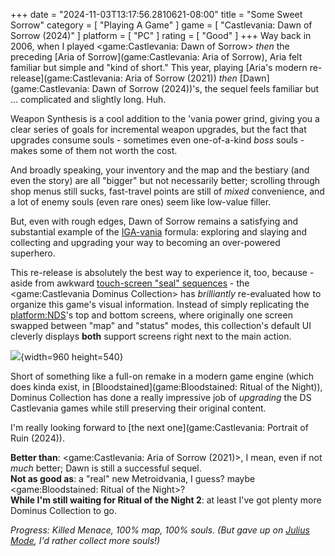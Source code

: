 +++
date = "2024-11-03T13:17:56.2810621-08:00"
title = "Some Sweet Sorrow"
category = [ "Playing A Game" ]
game = [ "Castlevania: Dawn of Sorrow (2024)" ]
platform = [ "PC" ]
rating = [ "Good" ]
+++
Way back in 2006, when I played <game:Castlevania: Dawn of Sorrow> *then* the preceding [Aria of Sorrow](game:Castlevania: Aria of Sorrow), Aria felt familiar but simple and "kind of short."  This year, playing [Aria's modern re-release](game:Castlevania: Aria of Sorrow (2021)) *then* [Dawn](game:Castlevania: Dawn of Sorrow (2024))'s, the sequel feels familiar but ... complicated and slightly long.  Huh.

Weapon Synthesis is a cool addition to the 'vania power grind, giving you a clear series of goals for incremental weapon upgrades, but the fact that upgrades consume souls - sometimes even one-of-a-kind *boss* souls - makes some of them not worth the cost.

And broadly speaking, your inventory and the map and the bestiary (and even the story) are all "bigger" but not necessarily better; scrolling through shop menus still sucks, fast-travel points are still of *mixed* convenience, and a lot of enemy souls (even rare ones) seem like low-value filler.

But, even with rough edges, Dawn of Sorrow remains a satisfying and substantial example of the [IGA-vania](https://castlevania.fandom.com/wiki/Metroidvania) formula: exploring and slaying and collecting and upgrading your way to becoming an over-powered superhero.

This re-release is absolutely the best way to experience it, too, because - aside from awkward [touch-screen "seal" sequences](https://castlevania.fandom.com/wiki/Magic_Seal) - the <game:Castlevania Dominus Collection> has *brilliantly* re-evaluated how to organize this game's visual information.  Instead of simply replicating the <platform:NDS>'s top and bottom screens, where originally one screen swapped between "map" and "status" modes, this collection's default UI cleverly displays **both** support screens right next to the main action.

![]($SiteBaseURL$castlevania-dawn-of-sorrow_cozy.jpg){width=960 height=540}

Short of something like a full-on remake in a modern game engine (which does kinda exist, in [Bloodstained](game:Bloodstained: Ritual of the Night)), Dominus Collection has done a really impressive job of *upgrading* the DS Castlevania games while still preserving their original content.

I'm really looking forward to [the next one](game:Castlevania: Portrait of Ruin (2024)).

**Better than**: <game:Castlevania: Aria of Sorrow (2021)>, I mean, even if not *much* better; Dawn is still a successful sequel.  
**Not as good as**: a "real" new Metroidvania, I guess? maybe <game:Bloodstained: Ritual of the Night>?  
**While I'm still waiting for Ritual of the Night 2**: at least I've got plenty more Dominus Collection to go.

*Progress: Killed Menace, 100% map, 100% souls.  (But gave up on [Julius Mode](https://castlevania.fandom.com/wiki/Julius_Mode), I'd rather collect more souls!)*
